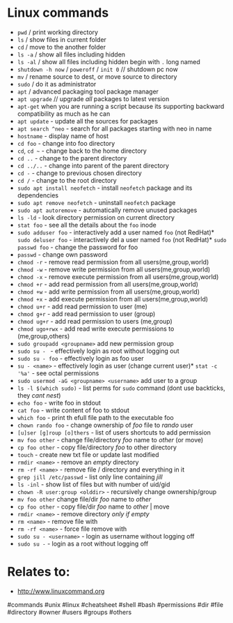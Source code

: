 # Linux commands

* `pwd` / print working directory
* `ls` / show files in current folder
* `cd` / move to the another folder
* `ls -a` / show all files including hidden
* `ls -al` / show all files including hidden begin with `.` long named
* `shutdown -h now` / `poweroff` / `init 0` // shutdown pc now
* `mv` / rename source to dest, or move source to directory
* `sudo` / do it as administrator
* `apt` / advanced packaging tool package manager
* `apt upgrade` // upgrade *all* packages to latest version
* `apt-get` when you are running a script because its supporting backward compatibility as much as he can
* `apt update` - update all the sources for packages
* `apt search ^neo` - search for all packages starting with neo in name
* `hostname` - display name of host
* `cd foo` - change into foo directory
* `cd`, `cd ~` - change back to the home directory
* `cd ..` - change to the parent directory
*  `cd ../..` - change into parent of the parent directory
*  `cd -` - change to previous chosen directory
*  `cd /` - change to the root directory
*  `sudo apt install neofetch` - install `neofetch` package and its dependencies
*  `sudo apt remove neofetch` - uninstall `neofetch` package
*  `sudo apt autoremove` - automatically remove unused packages
* `ls -ld` - look directory permission on current directory
* `stat foo` - see all the details about the `foo` inode
* `sudo adduser foo` - interactively add a user named `foo` (not RedHat)* `sudo deluser foo` - interactively del a user named `foo` (not RedHat)* `sudo passwd foo` - change the password for foo
* `passwd` - change own password
* `chmod -r` - remove read permission from all users(me,group,world)
* `chmod -w` - remove write permission from all users(me,group,world)
* `chmod -x` - remove execute permission from all users(me,group,world)
* `chmod +r` - add read permission from all users(me,group,world)
* `chmod +w` - add write permission from all users(me,group,world)
* `chmod +x` - add execute permission from all users(me,group,world)
* `chmod u+r` - add read permission to user (me)
* `chmod g+r` - add read permission to user (group)
* `chmod ug+r` - add read permission to users (me,group)
* `chmod ugo+rwx` - add read write execute permissions to (me,group,others)
* `sudo groupadd <groupname>` add new permission group
* `sudo su - ` - effectively login as root without logging out
* `sudo su - foo` - effectively login as foo user
* `su - <name>` - effectively login as <name> user (change current user)* `stat -c '%a'` - see octal permissions
* `sudo usermod -aG <groupname> <username>` add user to a group
* `ls -l $(which sudo)` - list perms for `sudo` command (dont use backticks, they *cant nest*)
* `echo foo` - write foo in stdout
* `cat foo` - write content of foo to stdout
* `which foo` - print th efull file path to the executable foo
* `chown rando foo` - change ownership of *foo* file to *rando* user
* `[u]ser [g]roup [o]thers` - list of users shortcuts to add permission
* `mv foo other` - change file/directory *foo* name to *other* (or move)
* `cp foo other` - copy file/directory *foo* to other directory
* `touch` - create new txt file or update last modified
* `rmdir <name>` - remove an *empty* <name> directory
* `rm -rf <name>` - remove file / directory and everything in it
* `grep jill /etc/passwd` - list only line containing *jill*
* `ls -inl` - show list of files but with number of uid/gid
* `chown -R user:group <olddir>` - recursively change ownership/group
* `mv foo other` change file/dir *foo* name to *other*
* `cp foo other` - copy file/dir *foo* name to *other* | move
* `rmdir <name>` - remove directory *only if empty*
* `rm <name>` - remove file with <name>
* `rm -rf <name>` - force file remove with <name>
* `sudo su - <username>` - login as username without logging off
* `sudo su -` - login as a root without logging off

# Relates to: 
* http://www.linuxcommand.org

#commands #unix #linux #cheatsheet #shell #bash #permissions #dir #file #directory #owner #users #groups #others
